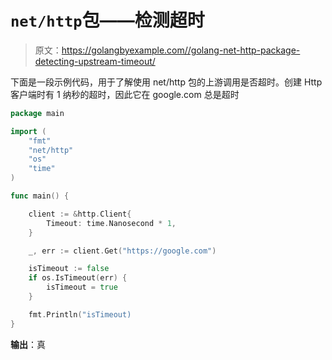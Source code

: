 # `net/http`包——检测超时

> 原文：<https://golangbyexample.com//golang-net-http-package-detecting-upstream-timeout/>

下面是一段示例代码，用于了解使用 net/http 包的上游调用是否超时。创建 Http 客户端时有 1 纳秒的超时，因此它在 google.com 总是超时

```go
package main

import (
	"fmt"
	"net/http"
	"os"
	"time"
)

func main() {

	client := &http.Client{
		Timeout: time.Nanosecond * 1,
	}

	_, err := client.Get("https://google.com")

	isTimeout := false
	if os.IsTimeout(err) {
		isTimeout = true
	}

	fmt.Println("isTimeout)
}
```

**输出**：真